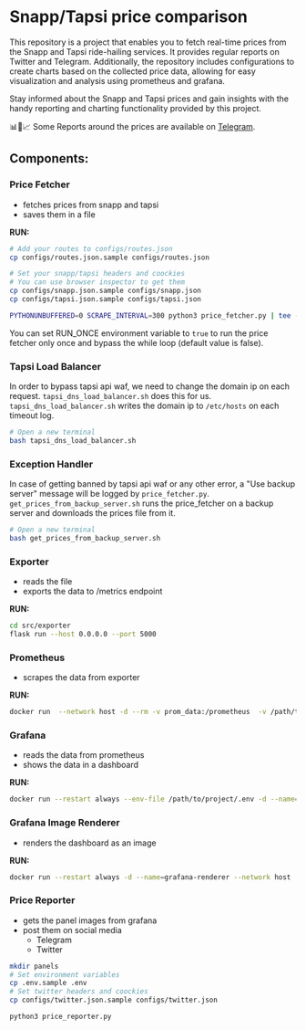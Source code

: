 # Snapp/Tapsi price comparison
This repository is a project that enables you to fetch real-time prices from the Snapp and Tapsi ride-hailing services. It provides regular reports on Twitter and Telegram. Additionally, the repository includes configurations to create charts based on the collected price data, allowing for easy visualization and analysis using prometheus and grafana.

Stay informed about the Snapp and Tapsi prices and gain insights with the handy reporting and charting functionality provided by this project.

📊🚖📈 Some Reports around the prices are available on [Telegram](https://t.me/snaptapsicomparison).
## Components:

### Price Fetcher
- fetches prices from snapp and tapsi
- saves them in a file

**RUN:**
```bash
# Add your routes to configs/routes.json
cp configs/routes.json.sample configs/routes.json

# Set your snapp/tapsi headers and coockies
# You can use browser inspector to get them
cp configs/snapp.json.sample configs/snapp.json
cp configs/tapsi.json.sample configs/tapsi.json

PYTHONUNBUFFERED=0 SCRAPE_INTERVAL=300 python3 price_fetcher.py | tee -a price_fetcher.logs
```

You can set RUN_ONCE environment variable to `true` to run the price fetcher only once and bypass the while loop (default value is false).

### Tapsi Load Balancer
In order to bypass tapsi api waf, we need to change the domain ip on each request. `tapsi_dns_load_balancer.sh` does this for us. `tapsi_dns_load_balancer.sh` writes the domain ip to `/etc/hosts` on each timeout log.

```bash
# Open a new terminal
bash tapsi_dns_load_balancer.sh
```

### Exception Handler
In case of getting banned by tapsi api waf or any other error, a "Use backup server" message will be logged by `price_fetcher.py`.  
`get_prices_from_backup_server.sh` runs the price_fetcher on a backup server and downloads the prices file from it.

```bash
# Open a new terminal
bash get_prices_from_backup_server.sh
```

### Exporter
- reads the file
- exports the data to /metrics endpoint

**RUN:**
```bash
cd src/exporter
flask run --host 0.0.0.0 --port 5000
```

### Prometheus
- scrapes the data from exporter

**RUN:**
```bash
docker run  --network host -d --rm -v prom_data:/prometheus  -v /path/to/project/configs/prometheus.yml:/etc/prometheus/prometheus.yml --name prometheus prom/prometheus
```

### Grafana
- reads the data from prometheus
- shows the data in a dashboard

**RUN:**
```bash
docker run --restart always --env-file /path/to/project/.env -d --name=grafana --network host -v grafana:/var/lib/grafana grafana/grafana
```

### Grafana Image Renderer
- renders the dashboard as an image

**RUN:**
```bash
docker run --restart always -d --name=grafana-renderer --network host  grafana/grafana-image-renderer:latest
```

### Price Reporter
- gets the panel images from grafana
- post them on social media
    * Telegram
    * Twitter

```bash
mkdir panels
# Set environment variables
cp .env.sample .env
# Set twitter headers and coockies
cp configs/twitter.json.sample configs/twitter.json

python3 price_reporter.py
```
